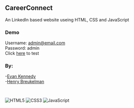 ## CareerConnect
An LinkedIn based website useing HTML, CSS and JavaScript
### Demo 
Username: admin@email.com <br />
Password: admin <br />
Click [here](https://henrybreukelman.github.io/window-object/) to test

### By:
-[Evan Kennedy](https://github.com/evanckennedy) <br />
-[Henry Breukelman](https://github.com/HenryBreukelman)

<br />

![HTML5](https://img.shields.io/badge/html5-%23E34F26.svg?style=for-the-badge&logo=html5&logoColor=white)
![CSS3](https://img.shields.io/badge/css3-%231572B6.svg?style=for-the-badge&logo=css3&logoColor=white)
![JavaScript](https://img.shields.io/badge/javascript-%23323330.svg?style=for-the-badge&logo=javascript&logoColor=%23F7DF1E)